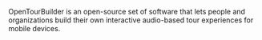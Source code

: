 OpenTourBuilder is an open-source set of software that lets people and organizations build their own interactive audio-based tour experiences for mobile devices.

